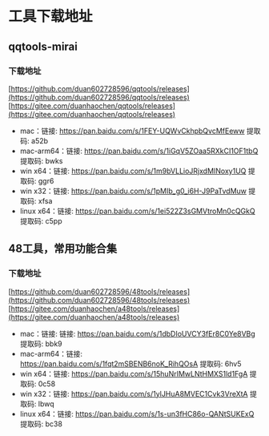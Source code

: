 # 工具下载地址

## qqtools-mirai

### 下载地址
[https://github.com/duan602728596/qqtools/releases](https://github.com/duan602728596/qqtools/releases)   
[https://gitee.com/duanhaochen/qqtools/releases](https://gitee.com/duanhaochen/qqtools/releases)
* mac：链接: https://pan.baidu.com/s/1FEY-UQWvCkhpbQvcMfEeww 提取码: a52b
* mac-arm64：链接: https://pan.baidu.com/s/1iGqV5ZOaa5RXkCI1OF1tbQ 提取码: bwks
* win x64：链接: https://pan.baidu.com/s/1m9bVLLioJRjxdMINoxy1UQ 提取码: ggr6
* win x32：链接: https://pan.baidu.com/s/1pMIb_g0_i6H-J9PaTvdMuw 提取码: xfsa
* linux x64：链接: https://pan.baidu.com/s/1ei522Z3sGMVtroMn0cQGkQ 提取码: c5pp

## 48工具，常用功能合集

### 下载地址
[https://github.com/duan602728596/48tools/releases](https://github.com/duan602728596/48tools/releases)   
[https://gitee.com/duanhaochen/a48tools/releases](https://gitee.com/duanhaochen/a48tools/releases)
* mac：链接: 链接: https://pan.baidu.com/s/1dbDIoUVCY3fEr8C0Ye8VBg 提取码: bbk9
* mac-arm64：链接: https://pan.baidu.com/s/1fqt2mSBENB6noK_RihQOsA 提取码: 6hv5
* win x64：链接: https://pan.baidu.com/s/15huNrIMwLNtHMXS1ld1FgA 提取码: 0c58
* win x32：链接: https://pan.baidu.com/s/1ylJHuA8MVEC1Cvk3VreXtA 提取码: lbwq
* linux x64：链接: https://pan.baidu.com/s/1s-un3fHC86o-QANtSUKExQ 提取码: bc38

